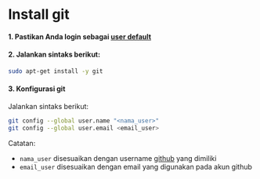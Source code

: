 # Install git

#### 1. Pastikan Anda login sebagai [user default](../terminologi.md#user-default)
#### 2. Jalankan sintaks berikut:

```bash
sudo apt-get install -y git
```

#### 3. Konfigurasi git

Jalankan sintaks berikut:

```bash
git config --global user.name "<nama_user>"
git config --global user.email <email_user>
```

Catatan:

* ```nama_user``` disesuaikan dengan username [github](https://github.com) yang dimiliki
* ```email_user``` disesuaikan dengan email yang digunakan pada akun github
